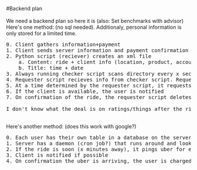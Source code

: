 #Backend plan
</br></br>
We need a backend plan so here it is (also: Set benchmarks with advisor)
</br>
Here's one method: (no sql needed). Additionaly, personal information is only stored for a limited time.
<pre>
0. Client gathers information+payment
1. Client sends server information and payment confirmation (payment should be handled by the client)
2. Python script (reciever) creates an xml file 
	a. Content: ride + client info (location, product, account, etc)
	b. Title: time + date
3. Always running checker script scans directory every x seconds. If a file name is < x minutes from current time, the checker script creates and instance of the requester script for that ride. "The reason being we dont want a trillion instances of the requester scripts running for rides days in advance. It's probably better to just have a few running while the checker script creates them when they are needed"
4. Requester script recieves info from checker script. Requester pings uber for info on eta. Requester script keeps running.
5. At a time determined by the requester script, it requests an uber on behalf of the user to the specified location in the xml file. It sends confirmation to the client, but does not wait for a response
6. If the client is available, the user is notified
7. On confirmation of the ride, the requester script deletes the xml file and turns off. Perhaps it can add a record into a master file so we know how many rides were taken/distance traveled

I don't know what the deal is on ratings/things after the ride
</pre>
</br>
Here's another method: (does this work with google?)
<pre>
0. Each user has their own table in a database on the server. Each row is their upcoming rides. (cols are time, product, etc) When nesseary, the client can tell the server to add rows to the table.
1. Server has a daemon (cron job?) that runs around and looks for upcoming rides for all users. 
2. If the ride is soon (x minutes away), it pings uber for eta until it deems it nessesary to call the uber
3. Client is notified if possible
4. On confirmation the uber is arriving, the user is charged with the payment information stored in the database. 
</pre>